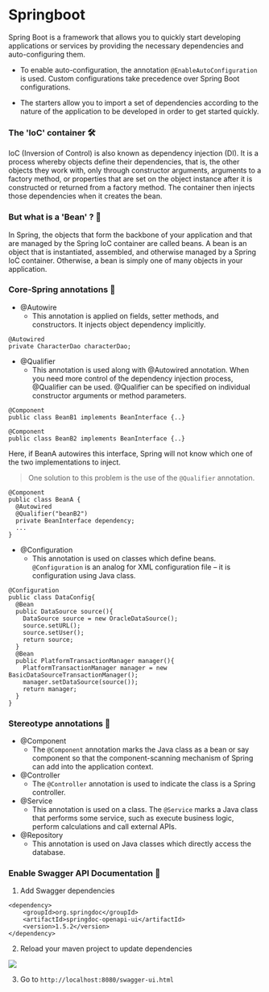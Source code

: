 # Springboot

Spring Boot is a framework that allows you to quickly start developing applications or services by providing the necessary dependencies and auto-configuring them.

- To enable auto-configuration, the annotation `@EnableAutoConfiguration` is used. Custom configurations take precedence over Spring Boot configurations.

- The starters allow you to import a set of dependencies according to the nature of the application to be developed in order to get started quickly.

### The 'IoC' container 🛠

IoC (Inversion of Control) is also known as dependency injection (DI). It is a process whereby objects define their dependencies, that is, the other objects they work with, only through constructor arguments, arguments to a factory method, or properties that are set on the object instance after it is constructed or returned from a factory method. The container then injects those dependencies when it creates the bean.

### But what is a 'Bean' ? 🤔

In Spring, the objects that form the backbone of your application and that are managed by the Spring IoC container are called beans. A bean is an object that is instantiated, assembled, and otherwise managed by a Spring IoC container. Otherwise, a bean is simply one of many objects in your application.

### Core-Spring annotations 🎯

- @Autowire
    - This annotation is applied on fields, setter methods, and constructors. It injects object dependency implicitly.

```java=
@Autowired
private CharacterDao characterDao;
```

- @Qualifier
    - This annotation is used along with @Autowired annotation. When you need more control of the dependency injection process, @Qualifier can be used. @Qualifier can be specified on individual constructor arguments or method parameters.

```java=
@Component
public class BeanB1 implements BeanInterface {..}

@Component
public class BeanB2 implements BeanInterface {..}
```

Here, if BeanA autowires this interface, Spring will not know which one of the two implementations to inject.
> One solution to this problem is the use of the `@Qualifier` annotation.

```java=
@Component
public class BeanA {
  @Autowired
  @Qualifier("beanB2")
  private BeanInterface dependency;
  ...
}
```

- @Configuration
    - This annotation is used on classes which define beans. `@Configuration` is an analog for XML configuration file – it is configuration using Java class.

```java=
@Configuration
public class DataConfig{ 
  @Bean
  public DataSource source(){
    DataSource source = new OracleDataSource();
    source.setURL();
    source.setUser();
    return source;
  }
  @Bean
  public PlatformTransactionManager manager(){
    PlatformTransactionManager manager = new BasicDataSourceTransactionManager();
    manager.setDataSource(source());
    return manager;
  }
}
```

### Stereotype annotations 🎈

- @Component
    - The `@Component` annotation marks the Java class as a bean or say component so that the component-scanning mechanism of Spring can add into the application context.
- @Controller
    - The `@Controller` annotation is used to indicate the class is a Spring controller.
- @Service
    - This annotation is used on a class. The `@Service` marks a Java class that performs some service, such as execute business logic, perform calculations and call external APIs.
- @Repository
    - This annotation is used on Java classes which directly access the database.

### Enable Swagger API Documentation 📕

1. Add Swagger dependencies
```java=
<dependency>
    <groupId>org.springdoc</groupId>
    <artifactId>springdoc-openapi-ui</artifactId>
    <version>1.5.2</version>
</dependency>
```
2. Reload your maven project to update dependencies

![](https://i.imgur.com/HsuQuaN.png)

3. Go to `http://localhost:8080/swagger-ui.html`






